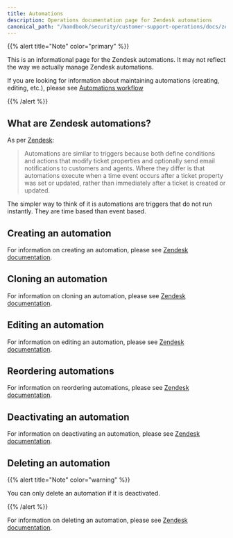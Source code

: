 ```yaml
---
title: Automations
description: Operations documentation page for Zendesk automations
canonical_path: "/handbook/security/customer-support-operations/docs/zendesk/automations"
---
```


{{% alert title="Note" color="primary" %}}

This is an informational page for the Zendesk automations. It may not reflect the way we actually manage Zendesk automations.

If you are looking for information about maintaining automations (creating, editing, etc.), please see [Automations workflow](../../workflows/zendesk/automations)

{{% /alert %}}

## What are Zendesk automations?

As per [Zendesk](https://support.zendesk.com/hc/en-us/articles/4408832701850-About-automations-and-how-they-work):

> Automations are similar to triggers because both define conditions and actions that modify ticket properties and optionally send email notifications to customers and agents. Where they differ is that automations execute when a time event occurs after a ticket property was set or updated, rather than immediately after a ticket is created or updated.

The simpler way to think of it is automations are triggers that do not run instantly. They are time based than event based.

## Creating an automation

For information on creating an automation, please see [Zendesk documentation](https://support.zendesk.com/hc/en-us/articles/4408883801626-Creating-and-managing-automations-for-time-based-events#topic_adj_pzy_tb).

## Cloning an automation

For information on cloning an automation, please see [Zendesk documentation](https://support.zendesk.com/hc/en-us/articles/4408883801626-Creating-and-managing-automations-for-time-based-events#topic_rsh_miv_ub).

## Editing an automation

For information on editing an automation, please see [Zendesk documentation](https://support.zendesk.com/hc/en-us/articles/4408883801626-Creating-and-managing-automations-for-time-based-events#topic_rsh_miv_ub).

## Reordering automations

For information on reordering automations, please see [Zendesk documentation](https://support.zendesk.com/hc/en-us/articles/4408883801626-Creating-and-managing-automations-for-time-based-events#topic_agt_ojv_ub).

## Deactivating an automation

For information on deactivating an automation, please see [Zendesk documentation](https://support.zendesk.com/hc/en-us/articles/4408883801626-Creating-and-managing-automations-for-time-based-events#topic_wsq_xjv_ub).

## Deleting an automation

{{% alert title="Note" color="warning" %}}

You can only delete an automation if it is deactivated.

{{% /alert %}}

For information on deleting an automation, please see [Zendesk documentation](https://support.zendesk.com/hc/en-us/articles/4408883801626-Creating-and-managing-automations-for-time-based-events#topic_wsq_xjv_ub).
